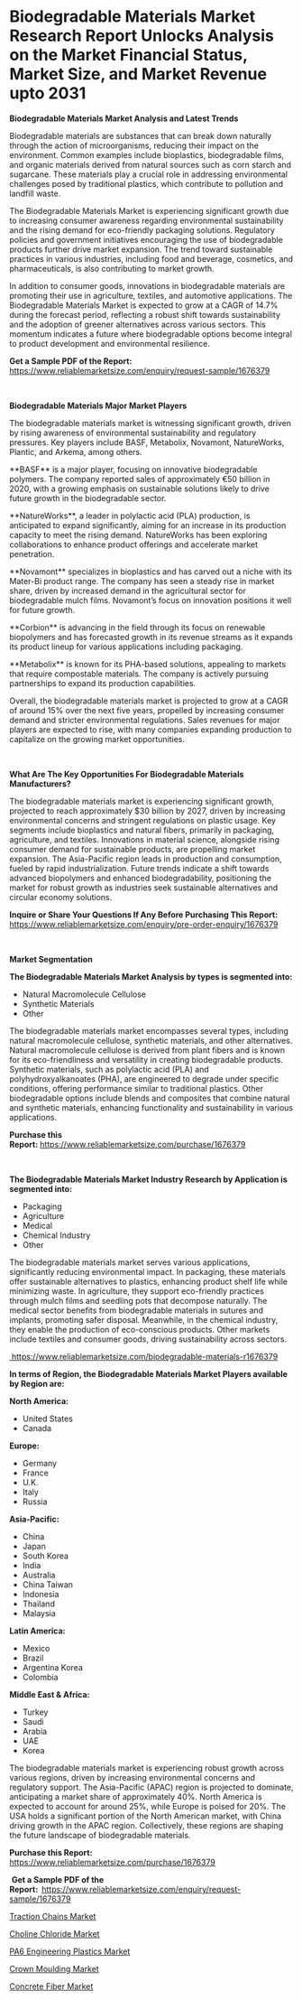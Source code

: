 <p><h1>Biodegradable Materials Market Research Report Unlocks Analysis on the Market Financial Status, Market Size, and Market Revenue upto 2031</h1></p><p><strong>Biodegradable Materials Market Analysis and Latest Trends</strong></p>
<p><p>Biodegradable materials are substances that can break down naturally through the action of microorganisms, reducing their impact on the environment. Common examples include bioplastics, biodegradable films, and organic materials derived from natural sources such as corn starch and sugarcane. These materials play a crucial role in addressing environmental challenges posed by traditional plastics, which contribute to pollution and landfill waste.</p><p>The Biodegradable Materials Market is experiencing significant growth due to increasing consumer awareness regarding environmental sustainability and the rising demand for eco-friendly packaging solutions. Regulatory policies and government initiatives encouraging the use of biodegradable products further drive market expansion. The trend toward sustainable practices in various industries, including food and beverage, cosmetics, and pharmaceuticals, is also contributing to market growth.</p><p>In addition to consumer goods, innovations in biodegradable materials are promoting their use in agriculture, textiles, and automotive applications. The Biodegradable Materials Market is expected to grow at a CAGR of 14.7% during the forecast period, reflecting a robust shift towards sustainability and the adoption of greener alternatives across various sectors. This momentum indicates a future where biodegradable options become integral to product development and environmental resilience.</p></p>
<p><strong>Get a Sample PDF of the Report:&nbsp;</strong> <a href="https://www.reliablemarketsize.com/enquiry/request-sample/1676379?utm_campaign=1838&utm_medium=2&utm_source=Github&utm_content=ia&utm_term=10122024&utm_id=biodegradable-materials">https://www.reliablemarketsize.com/enquiry/request-sample/1676379</a></p>
<p>&nbsp;</p>
<p><strong>Biodegradable Materials Major Market Players</strong></p>
<p><p>The biodegradable materials market is witnessing significant growth, driven by rising awareness of environmental sustainability and regulatory pressures. Key players include BASF, Metabolix, Novamont, NatureWorks, Plantic, and Arkema, among others.</p><p>**BASF** is a major player, focusing on innovative biodegradable polymers. The company reported sales of approximately €50 billion in 2020, with a growing emphasis on sustainable solutions likely to drive future growth in the biodegradable sector. </p><p>**NatureWorks**, a leader in polylactic acid (PLA) production, is anticipated to expand significantly, aiming for an increase in its production capacity to meet the rising demand. NatureWorks has been exploring collaborations to enhance product offerings and accelerate market penetration.</p><p>**Novamont** specializes in bioplastics and has carved out a niche with its Mater-Bi product range. The company has seen a steady rise in market share, driven by increased demand in the agricultural sector for biodegradable mulch films. Novamont’s focus on innovation positions it well for future growth.</p><p>**Corbion** is advancing in the field through its focus on renewable biopolymers and has forecasted growth in its revenue streams as it expands its product lineup for various applications including packaging. </p><p>**Metabolix** is known for its PHA-based solutions, appealing to markets that require compostable materials. The company is actively pursuing partnerships to expand its production capabilities.</p><p>Overall, the biodegradable materials market is projected to grow at a CAGR of around 15% over the next five years, propelled by increasing consumer demand and stricter environmental regulations. Sales revenues for major players are expected to rise, with many companies expanding production to capitalize on the growing market opportunities.</p></p>
<p>&nbsp;</p>
<p><strong>What Are The Key Opportunities For Biodegradable Materials Manufacturers?</strong></p>
<p><p>The biodegradable materials market is experiencing significant growth, projected to reach approximately $30 billion by 2027, driven by increasing environmental concerns and stringent regulations on plastic usage. Key segments include bioplastics and natural fibers, primarily in packaging, agriculture, and textiles. Innovations in material science, alongside rising consumer demand for sustainable products, are propelling market expansion. The Asia-Pacific region leads in production and consumption, fueled by rapid industrialization. Future trends indicate a shift towards advanced biopolymers and enhanced biodegradability, positioning the market for robust growth as industries seek sustainable alternatives and circular economy solutions.</p></p>
<p><strong>Inquire or Share Your Questions If Any Before Purchasing This Report:</strong> <a href="https://www.reliablemarketsize.com/enquiry/pre-order-enquiry/1676379?utm_campaign=1838&utm_medium=2&utm_source=Github&utm_content=ia&utm_term=10122024&utm_id=biodegradable-materials">https://www.reliablemarketsize.com/enquiry/pre-order-enquiry/1676379</a></p>
<p>&nbsp;</p>
<p><strong>Market Segmentation</strong></p>
<p><strong>The Biodegradable Materials Market Analysis by types is segmented into:</strong></p>
<p><ul><li>Natural Macromolecule Cellulose</li><li>Synthetic Materials</li><li>Other</li></ul></p>
<p><p>The biodegradable materials market encompasses several types, including natural macromolecule cellulose, synthetic materials, and other alternatives. Natural macromolecule cellulose is derived from plant fibers and is known for its eco-friendliness and versatility in creating biodegradable products. Synthetic materials, such as polylactic acid (PLA) and polyhydroxyalkanoates (PHA), are engineered to degrade under specific conditions, offering performance similar to traditional plastics. Other biodegradable options include blends and composites that combine natural and synthetic materials, enhancing functionality and sustainability in various applications.</p></p>
<p><strong>Purchase this Report:&nbsp;</strong><a href="https://www.reliablemarketsize.com/purchase/1676379?utm_campaign=1838&utm_medium=2&utm_source=Github&utm_content=ia&utm_term=10122024&utm_id=biodegradable-materials">https://www.reliablemarketsize.com/purchase/1676379</a></p>
<p>&nbsp;</p>
<p><strong>The Biodegradable Materials Market Industry Research by Application is segmented into:</strong></p>
<p><ul><li>Packaging</li><li>Agriculture</li><li>Medical</li><li>Chemical Industry</li><li>Other</li></ul></p>
<p><p>The biodegradable materials market serves various applications, significantly reducing environmental impact. In packaging, these materials offer sustainable alternatives to plastics, enhancing product shelf life while minimizing waste. In agriculture, they support eco-friendly practices through mulch films and seedling pots that decompose naturally. The medical sector benefits from biodegradable materials in sutures and implants, promoting safer disposal. Meanwhile, in the chemical industry, they enable the production of eco-conscious products. Other markets include textiles and consumer goods, driving sustainability across sectors.</p></p>
<p><a href="https://www.reliablemarketsize.com/biodegradable-materials-r1676379?utm_campaign=1838&utm_medium=2&utm_source=Github&utm_content=ia&utm_term=10122024&utm_id=biodegradable-materials">&nbsp;https://www.reliablemarketsize.com/biodegradable-materials-r1676379</a></p>
<p><strong>In terms of Region, the Biodegradable Materials Market Players available by Region are:</strong></p>
<p>
    <p> <strong> North America: </strong>
        <ul>
            <li>United States</li>
            <li>Canada</li>
        </ul>
        </p> 
    <p> <strong> Europe: </strong>
        <ul>
            <li>Germany</li>
            <li>France</li>
            <li>U.K.</li>
            <li>Italy</li>
            <li>Russia</li>
        </ul>
        </p> 
    <p> <strong> Asia-Pacific: </strong>
        <ul>
            <li>China</li>
            <li>Japan</li>
            <li>South Korea</li>
            <li>India</li>
            <li>Australia</li>
            <li>China Taiwan</li>
            <li>Indonesia</li>
            <li>Thailand</li>
            <li>Malaysia</li>
        </ul>
        </p> 
    <p> <strong> Latin America: </strong>
        <ul>
            <li>Mexico</li>
            <li>Brazil</li>
            <li>Argentina Korea</li>
            <li>Colombia</li>
        </ul>
        </p> 
    <p> <strong> Middle East & Africa: </strong>
        <ul>
            <li>Turkey</li>
            <li>Saudi</li>
            <li>Arabia</li>
            <li>UAE</li>
            <li>Korea</li>
        </ul>
    </p>
    </p>
<p><p>The biodegradable materials market is experiencing robust growth across various regions, driven by increasing environmental concerns and regulatory support. The Asia-Pacific (APAC) region is projected to dominate, anticipating a market share of approximately 40%. North America is expected to account for around 25%, while Europe is poised for 20%. The USA holds a significant portion of the North American market, with China driving growth in the APAC region. Collectively, these regions are shaping the future landscape of biodegradable materials.</p></p>
<p><strong>Purchase this Report: </strong><a href="https://www.reliablemarketsize.com/purchase/1676379?utm_campaign=1838&utm_medium=2&utm_source=Github&utm_content=ia&utm_term=10122024&utm_id=biodegradable-materials">https://www.reliablemarketsize.com/purchase/1676379</a></p>
<p>&nbsp;<strong>Get a Sample PDF of the Report:&nbsp;&nbsp;</strong><a href="https://www.reliablemarketsize.com/enquiry/request-sample/1676379?utm_campaign=1838&utm_medium=2&utm_source=Github&utm_content=ia&utm_term=10122024&utm_id=biodegradable-materials">https://www.reliablemarketsize.com/enquiry/request-sample/1676379</a></p>
<p><strong></strong></p>
<p><p><a href="https://www.linkedin.com/pulse/growth-insights-traction-chains-market-whats-fueling-fya6c?utm_campaign=1838&utm_medium=2&utm_source=Github&utm_content=ia&utm_term=10122024&utm_id=biodegradable-materials">Traction Chains Market</a></p><p><a href="https://www.linkedin.com/pulse/transforming-connectivity-exploring-choline-chloride-markets-growth-8y7kc?utm_campaign=1838&utm_medium=2&utm_source=Github&utm_content=ia&utm_term=10122024&utm_id=biodegradable-materials">Choline Chloride Market</a></p><p><a href="https://github.com/pizolina/Market-Research-Report-List-6/blob/main/pa6-engineering-plastics-market.md?utm_campaign=1838&utm_medium=2&utm_source=Github&utm_content=ia&utm_term=10122024&utm_id=biodegradable-materials">PA6 Engineering Plastics Market</a></p><p><a href="https://www.linkedin.com/pulse/c-hannibex-sqmmf?utm_campaign=1838&utm_medium=2&utm_source=Github&utm_content=ia&utm_term=10122024&utm_id=biodegradable-materials">Crown Moulding Market</a></p><p><a href="https://www.linkedin.com/pulse/anticipated-cagr-64-concrete-fiber-market-analysis-report-forecasts-lrayc?utm_campaign=1838&utm_medium=2&utm_source=Github&utm_content=ia&utm_term=10122024&utm_id=biodegradable-materials">Concrete Fiber Market</a></p></p>